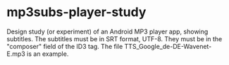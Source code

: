 # mp3subs-player-study
Design study (or experiment) of an Android MP3 player app, showing subtitles. The subtitles must be in SRT format, UTF-8. They must be in the "composer" field of the ID3 tag. The file TTS_Google_de-DE-Wavenet-E.mp3 is an example.
